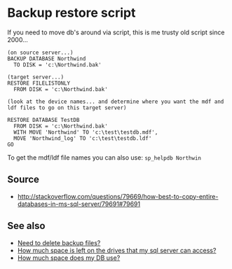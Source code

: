 # Backup restore script

If you need to move db's around via script, this is me trusty old script since 2000...

    (on source server...)
    BACKUP DATABASE Northwind
      TO DISK = 'c:\Northwind.bak'

    (target server...)
    RESTORE FILELISTONLY
      FROM DISK = 'c:\Northwind.bak'

    (look at the device names... and determine where you want the mdf and
    ldf files to go on this target server)

    RESTORE DATABASE TestDB
      FROM DISK = 'c:\Northwind.bak'
      WITH MOVE 'Northwind' TO 'c:\test\testdb.mdf',
      MOVE 'Northwind_log' TO 'c:\test\testdb.ldf'
    GO


To get the mdf/ldf file names you can also use: `sp_helpdb Northwin`
    
    
## Source

 * http://stackoverflow.com/questions/79669/how-best-to-copy-entire-databases-in-ms-sql-server/79691#79691
 
## See also

 * [Need to delete backup files?](delete_backup_files.md)
 * [How much space is left on the drives that my sql server can access?](drive_sizes.md)
 * [How much space does my DB use?](how_much_space_does_my_db_use.md) 